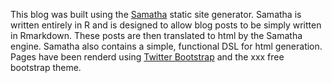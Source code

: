
This blog was built using the [Samatha](https://github.com/DASpringate/samatha) static site generator. Samatha is written entirely in R and is designed to allow blog posts to be simply written in Rmarkdown.  These posts are then translated to html by the Samatha engine.  Samatha also contains a simple, functional DSL for html generation.
Pages have been renderd using [Twitter Bootstrap](http://twitter.github.com/bootstrap/) and the xxx free bootstrap theme.
